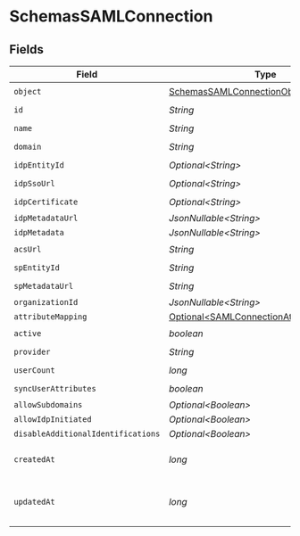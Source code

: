# SchemasSAMLConnection


## Fields

| Field                                                                                                  | Type                                                                                                   | Required                                                                                               | Description                                                                                            |
| ------------------------------------------------------------------------------------------------------ | ------------------------------------------------------------------------------------------------------ | ------------------------------------------------------------------------------------------------------ | ------------------------------------------------------------------------------------------------------ |
| `object`                                                                                               | [SchemasSAMLConnectionObject](../../models/components/SchemasSAMLConnectionObject.md)                  | :heavy_check_mark:                                                                                     | N/A                                                                                                    |
| `id`                                                                                                   | *String*                                                                                               | :heavy_check_mark:                                                                                     | N/A                                                                                                    |
| `name`                                                                                                 | *String*                                                                                               | :heavy_check_mark:                                                                                     | N/A                                                                                                    |
| `domain`                                                                                               | *String*                                                                                               | :heavy_check_mark:                                                                                     | N/A                                                                                                    |
| `idpEntityId`                                                                                          | *Optional\<String>*                                                                                    | :heavy_check_mark:                                                                                     | N/A                                                                                                    |
| `idpSsoUrl`                                                                                            | *Optional\<String>*                                                                                    | :heavy_check_mark:                                                                                     | N/A                                                                                                    |
| `idpCertificate`                                                                                       | *Optional\<String>*                                                                                    | :heavy_check_mark:                                                                                     | N/A                                                                                                    |
| `idpMetadataUrl`                                                                                       | *JsonNullable\<String>*                                                                                | :heavy_minus_sign:                                                                                     | N/A                                                                                                    |
| `idpMetadata`                                                                                          | *JsonNullable\<String>*                                                                                | :heavy_minus_sign:                                                                                     | N/A                                                                                                    |
| `acsUrl`                                                                                               | *String*                                                                                               | :heavy_check_mark:                                                                                     | N/A                                                                                                    |
| `spEntityId`                                                                                           | *String*                                                                                               | :heavy_check_mark:                                                                                     | N/A                                                                                                    |
| `spMetadataUrl`                                                                                        | *String*                                                                                               | :heavy_check_mark:                                                                                     | N/A                                                                                                    |
| `organizationId`                                                                                       | *JsonNullable\<String>*                                                                                | :heavy_minus_sign:                                                                                     | N/A                                                                                                    |
| `attributeMapping`                                                                                     | [Optional\<SAMLConnectionAttributeMapping>](../../models/components/SAMLConnectionAttributeMapping.md) | :heavy_minus_sign:                                                                                     | N/A                                                                                                    |
| `active`                                                                                               | *boolean*                                                                                              | :heavy_check_mark:                                                                                     | N/A                                                                                                    |
| `provider`                                                                                             | *String*                                                                                               | :heavy_check_mark:                                                                                     | N/A                                                                                                    |
| `userCount`                                                                                            | *long*                                                                                                 | :heavy_check_mark:                                                                                     | N/A                                                                                                    |
| `syncUserAttributes`                                                                                   | *boolean*                                                                                              | :heavy_check_mark:                                                                                     | N/A                                                                                                    |
| `allowSubdomains`                                                                                      | *Optional\<Boolean>*                                                                                   | :heavy_minus_sign:                                                                                     | N/A                                                                                                    |
| `allowIdpInitiated`                                                                                    | *Optional\<Boolean>*                                                                                   | :heavy_minus_sign:                                                                                     | N/A                                                                                                    |
| `disableAdditionalIdentifications`                                                                     | *Optional\<Boolean>*                                                                                   | :heavy_minus_sign:                                                                                     | N/A                                                                                                    |
| `createdAt`                                                                                            | *long*                                                                                                 | :heavy_check_mark:                                                                                     | Unix timestamp of creation.<br/>                                                                       |
| `updatedAt`                                                                                            | *long*                                                                                                 | :heavy_check_mark:                                                                                     | Unix timestamp of last update.<br/>                                                                    |